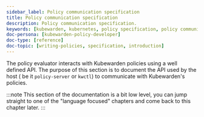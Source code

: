 ```yaml
---
sidebar_label: Policy communication specification
title: Policy communication specification
description: Policy communication specification.
keywords: [kubewarden, kubernetes, policy specification, policy communication]
doc-persona: [kubewarden-policy-developer]
doc-type: [reference]
doc-topic: [writing-policies, specification, introduction]
---
```


The policy evaluator interacts with Kubewarden policies using a well
defined API.  The purpose of this section is to document the API used
by the host ( be it `policy-server` or `kwctl`) to communicate with
Kubewarden's policies.

:::note
This section of the documentation is a bit low level, you can
jump straight to one of the "language focused" chapters and come back to this
chapter later.
:::
